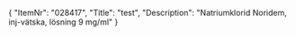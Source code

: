 {
  "ItemNr": "028417",
  "Title": "test",
  "Description": "Natriumklorid Noridem, inj-vätska, lösning 9 mg/ml"
}